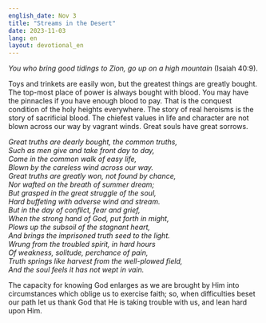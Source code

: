 ```yaml
---
english_date: Nov 3
title: "Streams in the Desert"
date: 2023-11-03
lang: en
layout: devotional_en
---
```





<p>

</p>

<p><em>You who bring good tidings to Zion, go up on a high mountain</em> (Isaiah 40:9).

</p>

<p>Toys and trinkets are easily won, but the greatest things are greatly bought. The top-most place of power is always bought with blood. You may have the pinnacles if you have enough blood to pay. That is the conquest condition of the holy heights everywhere. The story of real heroisms is the story of sacrificial blood. The chiefest values in life and character are not blown across our way by vagrant winds. Great souls have great sorrows.

</p>

<p><em>Great truths are dearly bought, the common truths,<br/> Such as men give and take front day to day,<br/> Come in the common walk of easy life,<br/> Blown by the careless wind across our way.<br/> Great truths are greatly won, not found by chance,<br/> Nor wafted on the breath of summer dream;<br/> But grasped in the great struggle of the soul,<br/> Hard buffeting with adverse wind and stream.<br/> But in the day of conflict, fear and grief,<br/> When the strong hand of God, put forth in might,<br/> Plows up the subsoil of the stagnant heart,<br/> And brings the imprisoned truth seed to the light.<br/> Wrung from the troubled spirit, in hard hours<br/> Of weakness, solitude, perchance of pain,<br/> Truth springs like harvest from the well-plowed field,<br/> And the soul feels it has not wept in vain.</em>

</p>

<p>The capacity for knowing God enlarges as we are brought by Him into circumstances which oblige us to exercise faith; so, when difficulties beset our path let us thank God that He is taking trouble with us, and lean hard upon Him.

</p>

<p></p>